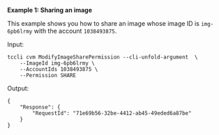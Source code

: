 **Example 1: Sharing an image**

This example shows you how to share an image whose image ID is `img-6pb6lrmy` with the account `1038493875`.

Input: 

```
tccli cvm ModifyImageSharePermission --cli-unfold-argument  \
    --ImageId img-6pb6lrmy \
    --AccountIds 1038493875 \
    --Permission SHARE
```

Output: 
```
{
    "Response": {
        "RequestId": "71e69b56-32be-4412-ab45-49eded6a87be"
    }
}
```

